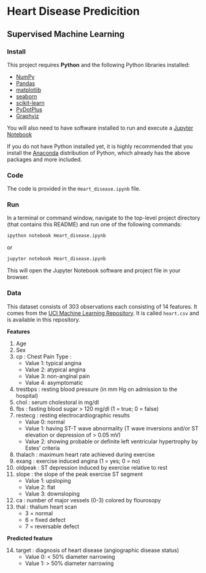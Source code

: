 # Heart Disease Predicition
## Supervised Machine Learning

### Install

This project requires **Python** and the following Python libraries installed:

- [NumPy](http://www.numpy.org/)
- [Pandas](http://pandas.pydata.org/)
- [matplotlib](http://matplotlib.org/)
- [seaborn](http://seaborn.pydata.org/index.html)
- [scikit-learn](http://scikit-learn.org/stable/)
- [PyDotPlus](https://pydotplus.readthedocs.io/#)
- [Graphviz](https://www.graphviz.org/)

You will also need to have software installed to run and execute a [Jupyter Notebook](http://ipython.org/notebook.html)

If you do not have Python installed yet, it is highly recommended that you install the [Anaconda](http://continuum.io/downloads) distribution of Python, which already has the above packages and more included. 

### Code

The code is provided in the `Heart_disease.ipynb` file.

### Run

In a terminal or command window, navigate to the top-level project directory (that contains this README) and run one of the following commands:

```bash
ipython notebook Heart_disease.ipynb
```  
or
```bash
jupyter notebook Heart_disease.ipynb
```

This will open the Jupyter Notebook software and project file in your browser.

### Data

This dataset consists of 303 observations each consisting of 14 features. It comes from the [UCI Machine Learning Repository](https://archive.ics.uci.edu/ml/datasets/Heart+Disease). It is called `heart.csv` and is available in this repository.

**Features**

1. Age
2. Sex
3. cp : Chest Pain Type :
    * Value 1: typical angina 
    * Value 2: atypical angina 
    * Value 3: non-anginal pain 
    * Value 4: asymptomatic 
4. trestbps : resting blood pressure (in mm Hg on admission to the hospital)
5. chol : serum cholestoral in mg/dl
6. fbs : fasting blood sugar > 120 mg/dl (1 = true; 0 = false)
7. restecg : resting electrocardiographic results
    * Value 0: normal 
    * Value 1: having ST-T wave abnormality (T wave inversions and/or ST elevation or depression of > 0.05 mV) 
    * Value 2: showing probable or definite left ventricular hypertrophy by Estes' criteria 
8. thalach : maximum heart rate achieved during exercise
9. exang : exercise induced angina (1 = yes; 0 = no)
10. oldpeak : ST depression induced by exercise relative to rest
11. slope : the slope of the peak exercise ST segment
    * Value 1: upsloping 
    * Value 2: flat 
    * Value 3: downsloping
12. ca : number of major vessels (0-3) colored by flourosopy
13. thal : thalium heart scan
    * 3 = normal 
    * 6 = fixed defect
    * 7 = reversable defect


**Predicted feature**

14. target : diagnosis of heart disease (angiographic disease status)
    * Value 0: < 50% diameter narrowing 
    * Value 1: > 50% diameter narrowing 
